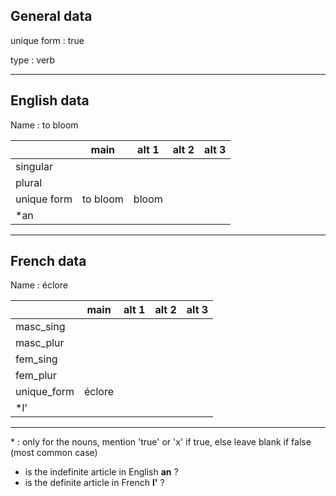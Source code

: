 ## General data

unique form : true

type : verb

---

## English data

Name : to bloom

|             |   main   | alt 1 | alt 2 | alt 3 |
| :---------- | :------: | :---: | :---: | ----- |
| singular    |          |       |       |       |
| plural      |          |       |       |       |
| unique form | to bloom | bloom |       |       |
| \*an        |          |       |       |       |

---

## French data

Name : éclore

|             |  main  | alt 1 | alt 2 | alt 3 |
| :---------- | :----: | :---: | :---: | :---: |
| masc_sing   |        |       |       |       |
| masc_plur   |        |       |       |       |
| fem_sing    |        |       |       |       |
| fem_plur    |        |       |       |       |
| unique_form | éclore |       |       |       |
| \*l'        |        |       |       |       |

---

\* : only for the nouns, mention 'true' or 'x' if true, else leave blank if false (most common case)

- is the indefinite article in English **an** ?
- is the definite article in French **l'** ?
